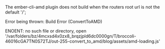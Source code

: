 The ember-cli-amd plugin does not build when the routers root url is not the default '/';

Error being thrown:
Build Error (ConvertToAMD)

ENOENT: no such file or directory, open '/var/folders/bz/4mcxsd4x0zx8_brqzjpld6dc0000gn/T/broccoli-46016cGA7TN0S72TJ/out-255-convert_to_amd/blog/assets/amd-loading.js'

